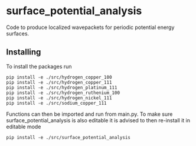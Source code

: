 # surface_potential_analysis

Code to produce localized wavepackets for periodic potential energy surfaces.

## Installing

To install the packages run

```shell
pip install -e ./src/hydrogen_copper_100
pip install -e ./src/hydrogen_copper_111
pip install -e ./src/hydrogen_platinum_111
pip install -e ./src/hydrogen_ruthenium_100
pip install -e ./src/hydrogen_nickel_111
pip install -e ./src/sodium_copper_111
```

Functions can then be imported and run from main.py.
To make sure surface_potential_analysis is also editable it is advised to then re-install it in editable mode

```shell
pip install -e ./src/surface_potential_analysis
```
